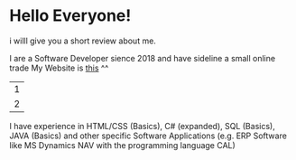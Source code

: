 # Hello Everyone!
i willl give you a short review about me.

I are a Software Developer sience 2018 and have sideline a small online trade
My Website is <a href="https://Patrickkranig-merchandise.de.tl">this</a> ^^
<table>
<tr>
  <td>1</td>
<tr>
  <td>2</td>
</table>

I have experience in HTML/CSS (Basics), C# (expanded), SQL (Basics), JAVA (Basics) and other specific Software Applications (e.g. ERP Software like MS Dynamics NAV with the programming language CAL)
